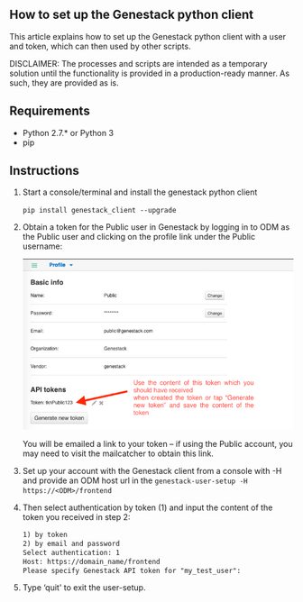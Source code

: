 ## How to set up the Genestack python client

This article explains how to set up the Genestack python client with a user and token, which can then used by other scripts.

DISCLAIMER: The processes and scripts are intended as a temporary solution until the functionality is provided in a production-ready manner. As such, they are provided as is.

## Requirements

* Python 2.7.* or Python 3
* pip

## Instructions

1. Start a console/terminal and install the genestack python client

    ```pip install genestack_client --upgrade ```

2. Obtain a token for the Public user in Genestack by logging in to ODM as the Public user and clicking on the profile link under the Public username:

   ![GetToken](Token.png)

   You will be emailed a link to your token – if using the Public account, you may need to visit the mailcatcher to obtain this link.

3. Set up your account with the Genestack client from a console with -H and provide an ODM host url in the <ODM>
   ```genestack-user-setup -H https://<ODM>/frontend```

4. Then select authentication by token (1) and input the content of the token you received in step 2:
   ``` 
   1) by token
   2) by email and password
   Select authentication: 1
   Host: https://domain_name/frontend
   Please specify Genestack API token for "my_test_user":
   ```
5. Type ‘quit' to exit the user-setup.